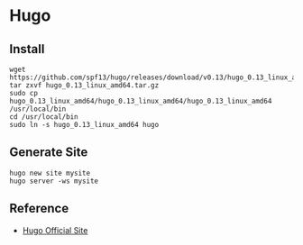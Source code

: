 
# Hugo

## Install

    wget https://github.com/spf13/hugo/releases/download/v0.13/hugo_0.13_linux_amd64.tar.gz
    tar zxvf hugo_0.13_linux_amd64.tar.gz
    sudo cp hugo_0.13_linux_amd64/hugo_0.13_linux_amd64/hugo_0.13_linux_amd64 /usr/local/bin
    cd /usr/local/bin
    sudo ln -s hugo_0.13_linux_amd64 hugo

## Generate Site

    hugo new site mysite
    hugo server -ws mysite

## Reference

* [Hugo Official Site](http://gohugo.io/)